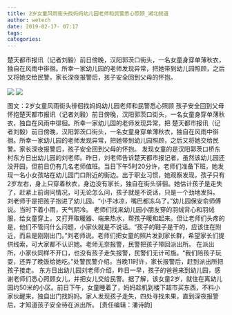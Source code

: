 ```yaml
---
title: 2岁女童风雨街头找妈妈幼儿园老师和民警悉心照顾_湖北频道
author: wetech
date: 2019-02-17- 07:17
tags: 
categories: 
---
```

楚天都市报讯（记者刘毅）前日傍晚，汉阳郭茨口街头，一名女童身穿单薄秋衣，独自在风雨中徘徊。所幸一家幼儿园的老师发现异常，把她带到幼儿园照顾，之后又将她交给民警。家长深夜报警后，孩子安全回到父母的怀抱。
<!-- more -->
                
<img align="center" border="0" src="http://p0.ifengimg.com/a/2019_08/fc13590cd676eec_size17_w232_h310.jpg" />
                
<img align="center" border="0" src="http://p2.ifengimg.com/a/2016/0810/204c433878d5cf9size1_w16_h16.png" />
            
图文：2岁女童风雨街头徘徊找妈妈幼儿园老师和民警悉心照顾 孩子安全回到父母怀抱楚天都市报讯（记者刘毅）前日傍晚，汉阳郭茨口街头，一名女童身穿单薄秋衣，独自在风雨中徘徊。所幸一家幼儿园的老师发现异常，把
楚天都市报讯（记者刘毅）前日傍晚，汉阳郭茨口街头，一名女童身穿单薄秋衣，独自在风雨中徘徊。所幸一家幼儿园的老师发现异常，把她带到幼儿园照顾，之后又将她交给民警。家长深夜报警后，孩子安全回到父母的怀抱。
发现女童的是汉阳郭茨口桥东村东方日出幼儿园的刘老师。昨日，刘老师告诉楚天都市报记者，虽然该幼儿园还没开园，但前日仍有几名老师值班。当日下午5时20分许，老师们准备下班，她发现一名小女孩站在幼儿园门口附近的街边。出于职业习惯，她观察发现，孩子只有2岁左右，身上只穿着秋衣，身边没有家长，独自在街头徘徊。她估计孩子是走失了，赶紧上前询问情况，可无论怎么问，孩子就是不说话，只是一个劲地发抖。
刘老师于是把孩子抱进了幼儿园。“小手冰凉，嘴巴都冻乌了。”幼儿园保安俞师傅说。当时下着小雨，天气阴冷。
老师们找来幼儿园小朋友穿的羽绒背心和羽绒服，给女童穿上，又打开取暖器、端来热水，帮孩子暖和起来。但让老师们头疼的是，他们不管问什么问题，小家伙就是不说话。“孩子的鞋子是干的，应该住在附近，而且是刚刚出门。”刘老师说。老师们把女童的照片发到家长群，希望家长们提供线索，可大家都不认识她。老师无奈报警，民警把孩子带回派出所。
在派出所，小家伙同样不开口，也没有孩子走失报警，民警们无计可施。“我们陪孩子玩耍，还弄了晚饭给她吃。”处警民警介绍。当晚11时许，家长报警后，赶到派出所把孩子接走。
东方日出幼儿园刘老师介绍，昨日一早，孩子的爸爸来到幼儿园，感谢老师们悉心照顾女儿，并把女儿交给民警。据了解，该女童2岁，就住在离幼儿园约50米的小区。前日下午，女童睡着了，妈妈趁机到楼下超市买东西，不料小家伙醒来，独自出门找妈妈。家人发现孩子走失，四处寻找未果，直到深夜报警后，才知道孩子安全待在派出所。
[责任编辑：潘诗韵]
            
